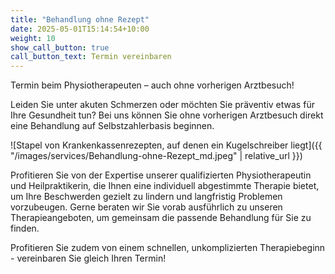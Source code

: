 ```yaml
---
title: "Behandlung ohne Rezept"
date: 2025-05-01T15:14:54+10:00
weight: 10
show_call_button: true
call_button_text: Termin vereinbaren
---
```


Termin beim Physiotherapeuten – auch ohne vorherigen Arztbesuch!

Leiden Sie unter akuten Schmerzen oder möchten Sie präventiv etwas für Ihre Gesundheit tun? Bei uns können Sie ohne vorherigen Arztbesuch direkt eine Behandlung auf Selbstzahlerbasis beginnen.

![Stapel von Krankenkassenrezepten, auf denen ein Kugelschreiber liegt]({{ "/images/services/Behandlung-ohne-Rezept_md.jpeg" | relative_url }})

Profitieren Sie von der Expertise unserer qualifizierten Physiotherapeutin und Heilpraktikerin, die Ihnen eine individuell abgestimmte Therapie bietet, um Ihre Beschwerden gezielt zu lindern und langfristig Problemen vorzubeugen.
Gerne beraten wir Sie vorab ausführlich zu unseren Therapieangeboten, um gemeinsam die passende Behandlung für Sie zu finden.

Profitieren Sie zudem von einem schnellen, unkomplizierten Therapiebeginn - vereinbaren Sie gleich Ihren Termin!
